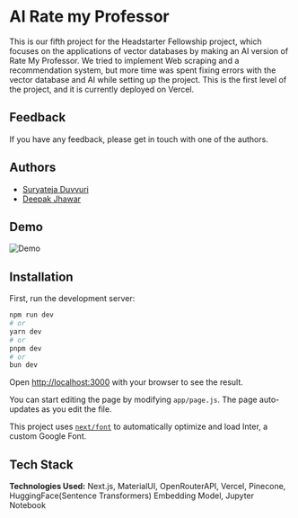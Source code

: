 
# AI Rate my Professor

This is our fifth project for the Headstarter Fellowship project, which focuses on the applications of vector databases by making an AI version of Rate My Professor. We tried to implement Web scraping and a recommendation system, but more time was spent fixing errors with the vector database and AI while setting up the project. This is the first level of the project, and it is currently deployed on Vercel.


## Feedback

If you have any feedback, please get in touch with one of the authors. 

## Authors

- [Suryateja Duvvuri](https://www.github.com/suryatejaduvvuri)
- [Deepak Jhawar](https://github.com/DeepakJhawar)

## Demo
![Demo](https://github.com/user-attachments/assets/533f3bcb-fbb0-4198-9af5-6afaffe1ce6f)
## Installation
First, run the development server:

```bash
npm run dev
# or
yarn dev
# or
pnpm dev
# or
bun dev
```

Open [http://localhost:3000](http://localhost:3000) with your browser to see the result.

You can start editing the page by modifying `app/page.js`. The page auto-updates as you edit the file.

This project uses [`next/font`](https://nextjs.org/docs/basic-features/font-optimization) to automatically optimize and load Inter, a custom Google Font.
## Tech Stack

**Technologies Used:** Next.js, MaterialUI, OpenRouterAPI, Vercel, Pinecone, HuggingFace(Sentence Transformers) Embedding Model, Jupyter Notebook

